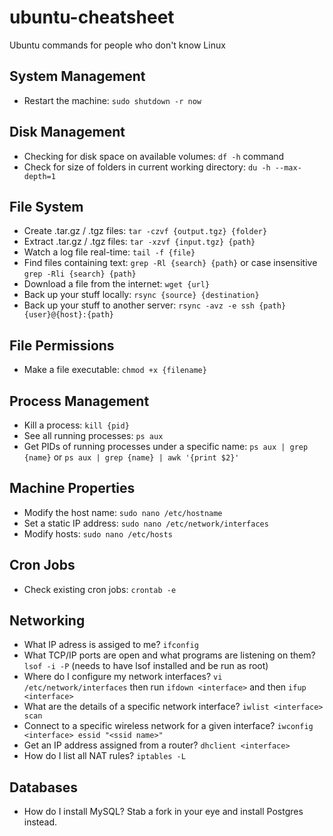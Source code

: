 ubuntu-cheatsheet
=================

Ubuntu commands for people who don't know Linux

## System Management
* Restart the machine: `sudo shutdown -r now`

## Disk Management
* Checking for disk space on available volumes: `df -h` command
* Check for size of folders in current working directory: `du -h --max-depth=1`

## File System
* Create .tar.gz / .tgz files: `tar -czvf {output.tgz} {folder}`
* Extract .tar.gz / .tgz files: `tar -xzvf {input.tgz} {path}`
* Watch a log file real-time: `tail -f {file}`
* Find files containing text: `grep -Rl {search} {path}` or case insensitive `grep -Rli {search} {path}`
* Download a file from the internet: `wget {url}`
* Back up your stuff locally: `rsync {source} {destination}`
* Back up your stuff to another server: `rsync -avz -e ssh {path} {user}@{host}:{path}`

## File Permissions
* Make a file executable: `chmod +x {filename}`

## Process Management
* Kill a process: `kill {pid}`
* See all running processes: `ps aux`
* Get PIDs of running processes under a specific name: `ps aux | grep {name}` or `ps aux | grep {name} | awk '{print $2}'`

## Machine Properties
* Modify the host name: `sudo nano /etc/hostname`
* Set a static IP address: `sudo nano /etc/network/interfaces`
* Modify hosts: `sudo nano /etc/hosts`

## Cron Jobs
* Check existing cron jobs: `crontab -e`

## Networking
* What IP adress is assiged to me? `ifconfig`
* What TCP/IP ports are open and what programs are listening on them? `lsof -i -P` (needs to have lsof installed and be run as root)
* Where do I configure my network interfaces? `vi /etc/network/interfaces` then run `ifdown <interface>` and then `ifup <interface>`
* What are the details of a specific network interface? `iwlist <interface> scan`
* Connect to a specific wireless network for a given interface? `iwconfig <interface> essid "<ssid name>"`
* Get an IP address assigned from a router? `dhclient <interface>`
* How do I list all NAT rules? `iptables -L`

## Databases
* How do I install MySQL? Stab a fork in your eye and install Postgres instead.
